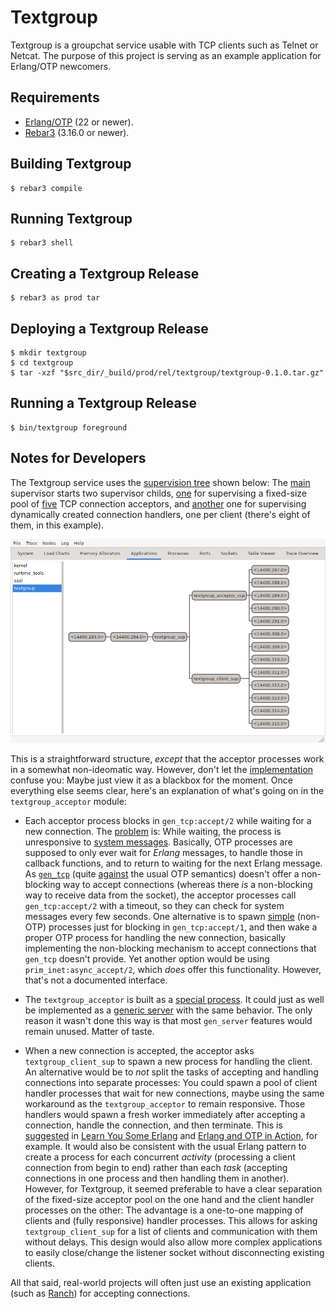 # Textgroup

Textgroup is a groupchat service usable with TCP clients such as Telnet or
Netcat. The purpose of this project is serving as an example application for
Erlang/OTP newcomers.

## Requirements

- [Erlang/OTP][erlang] (22 or newer).
- [Rebar3][rebar3] (3.16.0 or newer).

## Building Textgroup

    $ rebar3 compile

## Running Textgroup

    $ rebar3 shell

## Creating a Textgroup Release

    $ rebar3 as prod tar

## Deploying a Textgroup Release

    $ mkdir textgroup
    $ cd textgroup
    $ tar -xzf "$src_dir/_build/prod/rel/textgroup/textgroup-0.1.0.tar.gz"

## Running a Textgroup Release

    $ bin/textgroup foreground

## Notes for Developers

The Textgroup service uses the [supervision tree][supervision] shown below: The
[main][textgroup_sup] supervisor starts two supervisor childs,
[one][acceptor_sup] for supervising a fixed-size pool of [five][pool_size] TCP
connection acceptors, and [another][client_sup] one for supervising dynamically
created connection handlers, one per client (there's eight of them, in this
example).

![Supervision tree][tree]

This is a straightforward structure, _except_ that the acceptor processes work
in a somewhat non-ideomatic way. However, don't let the
[implementation][acceptor] confuse you: Maybe just view it as a blackbox for the
moment. Once everything else seems clear, here's an explanation of what's going
on in the `textgroup_acceptor` module:

- Each acceptor process blocks in `gen_tcp:accept/2` while waiting for a new
  connection. The [problem][problem] is: While waiting, the process is
  unresponsive to [system messages][sys]. Basically, OTP processes are supposed
  to only ever wait for _Erlang_ messages, to handle those in callback
  functions, and to return to waiting for the next Erlang message. As
  [`gen_tcp`][gen_tcp] (quite [against][semantics] the usual OTP semantics)
  doesn't offer a non-blocking way to accept connections (whereas there _is_ a
  non-blocking way to receive data from the socket), the acceptor processes call
  `gen_tcp:accept/2` with a timeout, so they can check for system messages every
  few seconds. One alternative is to spawn [simple][simple] (non-OTP) processes
  just for blocking in `gen_tcp:accept/1`, and then wake a proper OTP process
  for handling the new connection, basically implementing the non-blocking
  mechanism to accept connections that `gen_tcp` doesn't provide. Yet another
  option would be using `prim_inet:async_accept/2`, which _does_ offer this
  functionality. However, that's not a documented interface.

- The `textgroup_acceptor` is built as a [special process][special]. It could
  just as well be implemented as a [generic server][gen_server] with the same
  behavior. The only reason it wasn't done this way is that most `gen_server`
  features would remain unused. Matter of taste.

- When a new connection is accepted, the acceptor asks `textgroup_client_sup` to
  spawn a new process for handling the client. An alternative would be to _not_
  split the tasks of accepting and handling connections into separate processes:
  You could spawn a pool of client handler processes that wait for new
  connections, maybe using the same workaround as the `textgroup_acceptor` to
  remain responsive. Those handlers would spawn a fresh worker immediately after
  accepting a connection, handle the connection, and then terminate. This is
  [suggested][buckets] in [Learn You Some Erlang][lyse] and [Erlang and OTP in
  Action][action], for example. It would also be consistent with the usual
  Erlang pattern to create a process for each concurrent _activity_ (processing
  a client connection from begin to end) rather than each _task_ (accepting
  connections in one process and then handling them in another). However, for
  Textgroup, it seemed preferable to have a clear separation of the fixed-size
  acceptor pool on the one hand and the client handler processes on the other:
  The advantage is a one-to-one mapping of clients and (fully responsive)
  handler processes. This allows for asking `textgroup_client_sup` for a list of
  clients and communication with them without delays. This design would also
  allow more complex applications to easily close/change the listener socket
  without disconnecting existing clients.

All that said, real-world projects will often just use an existing application
(such as [Ranch][ranch]) for accepting connections.

[erlang]: https://erlang.org
[rebar3]: https://rebar3.org
[tree]: https://raw.githubusercontent.com/weiss/textgroup/main/doc/supervision.png
[textgroup_sup]: https://github.com/weiss/textgroup/blob/main/src/textgroup_sup.erl
[acceptor_sup]: https://github.com/weiss/textgroup/blob/main/src/textgroup_acceptor_sup.erl
[acceptor]: https://github.com/weiss/textgroup/blob/main/src/textgroup_acceptor.erl
[client_sup]: https://github.com/weiss/textgroup/blob/main/src/textgroup_client_sup.erl
[client]: https://github.com/weiss/textgroup/blob/main/src/textgroup_client.erl
[pool_size]: https://github.com/weiss/textgroup/blob/main/config/sys.config
[supervision]: https://erlang.org/doc/design_principles/des_princ.html#supervision-trees
[special]: https://erlang.org/doc/design_principles/spec_proc.html#special-processes
[sys]: https://erlang.org/doc/man/sys.html
[gen_server]: https://erlang.org/doc/design_principles/gen_server_concepts.html
[gen_tcp]: https://erlang.org/doc/man/gen_tcp.html
[action]: https://www.manning.com/books/erlang-and-otp-in-action
[lyse]: https://learnyousomeerlang.com
[buckets]: https://learnyousomeerlang.com/buckets-of-sockets
[semantics]: https://erlang.org/pipermail/erlang-questions/2008-February/032912.html
[simple]: https://erlang.org/pipermail/erlang-questions/2017-August/093142.html
[problem]: https://erlang.org/pipermail/erlang-questions/2016-April/088847.html
[ranch]: https://ninenines.eu/docs/#ranch
